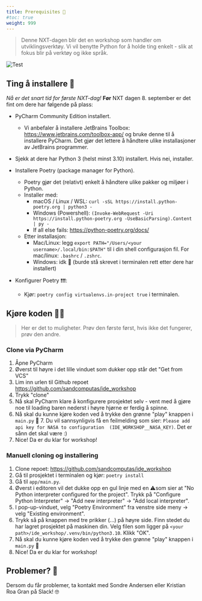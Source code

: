 ```yaml
---
title: Prerequisites 📝
#toc: true
weight: 999
---
```


> Denne NXT-dagen blir det en workshop som handler om utviklingsverktøy. Vi vil benytte Python for å holde ting enkelt - slik at fokus blir på verktøy og ikke språk. 

![Test](/toolbox_illustration.png)

## Ting å installere 💾

*Nå er det snart tid for første NXT-dag!* **Før** NXT dagen 8. september er det fint om dere har følgende på plass:

- PyCharm Community Edition installert.

  - Vi anbefaler å installere JetBrains Toolbox: https://www.jetbrains.com/toolbox-app/ og bruke denne til å installere PyCharm. Det gjør det lettere å håndtere ulike installasjoner av JetBrains programmer.

- Sjekk at dere har Python 3 (helst minst 3.10) installert. Hvis nei, installer.

- Installere Poetry (package manager for Python).

  - Poetry gjør det (relativt) enkelt å håndtere ulike pakker og miljøer i Python.
  - Installer med:
    - macOS / Linux / WSL: `curl -sSL https://install.python-poetry.org | python3 -`
    - Windows (Powershell): `(Invoke-WebRequest -Uri https://install.python-poetry.org -UseBasicParsing).Content | py -`
    - If all else fails: https://python-poetry.org/docs/
  - Etter installasjon:
    - Mac/Linux: legg `export PATH="/Users/<your username>/.local/bin:$PATH"` til i din shell configurasjon 
      fil. For mac/linux: `.bashrc` / `.zshrc`.
    - Windows: idk 🤷‍ (burde stå skrevet i terminalen rett etter dere har installert)
  

- Konfigurer Poetry ❗❗️❗️️:

  - Kjør: `poetry config virtualenvs.in-project true` i terminalen.
 
  
## Kjøre koden 👩‍💻

> Her er det to muligheter. Prøv den første først, hvis ikke det fungerer, prøv den andre.

### Clone via PyCharm 

1. Åpne PyCharm
2. Øverst til høyre i det lille vinduet som dukker opp står det "Get from VCS"
3. Lim inn urlen til Github repoet https://github.com/sandcomputas/ide_workshop
4. Trykk "clone"
5. Nå skal PyCharm klare å konfigurere prosjektet selv - vent med å gjøre noe til loading baren nederst i høyre 
   hjørne er ferdig å spinne. 
6. Nå skal du kunne kjøre koden ved å trykke den grønne "play" knappen i `main.py` 🤞
   7. Du vil sannsynligvis få en feilmelding som sier: `Please add api key for NASA to configuration 
      (IDE_WORKSHOP__NASA_KEY)`. Det er sånn det skal være :) 
7. Nice! Da er du klar for workshop!

### Manuell cloning og installering

1. Clone repoet: https://github.com/sandcomputas/ide_workshop
2. Gå til prosjektet i terminalen og kjør: `poetry install`
3. Gå til `app/main.py`. 
4. Øverst i editoren vil det dukke opp en gul linje med en ⚠️som sier at "No Python interpreter configured for the 
   project". Trykk på "Configure Python Interpreter" -> "Add new interpreter" -> "Add local interpreter".
5. I pop-up-vinduet, velg "Poetry Environment" fra venstre side meny -> velg "Existing environment".
6. Trykk så på knappen med tre prikker (...) på høyre side. Finn stedet du har lagret prosjektet på maskinen din. 
   Velg filen som ligger på `<your path>/ide_workshop/.venv/bin/python3.10`. Klikk "OK". 
7. Nå skal du kunne kjøre koden ved å trykke den grønne "play" knappen i `main.py` 🤞
8. Nice! Da er du klar for workshop!


## Problemer? 🤨

Dersom du får problemer, ta kontakt med Sondre Andersen eller Kristian Roa Gran på Slack! 🤓